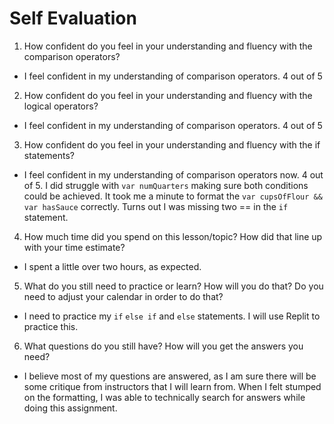 # Self Evaluation

1. How confident do you feel in your understanding and fluency with the comparison operators?
 - I feel confident in my understanding of comparison operators. 4 out of 5
2. How confident do you feel in your understanding and fluency with the logical operators?
 - I feel confident in my understanding of comparison operators. 4 out of 5
3. How confident do you feel in your understanding and fluency with the if statements?
 - I feel confident in my understanding of comparison operators now. 4 out of 5. I did struggle with ```var numQuarters``` making sure both conditions could be achieved. It took me a minute to format the ```var cupsOfFlour && var hasSauce``` correctly. Turns out I was missing two == in the `if` statement. 
4. How much time did you spend on this lesson/topic? How did that line up with your time estimate? 
 - I spent a little over two hours, as expected.
5. What do you still need to practice or learn? How will you do that? Do you need to adjust your calendar in order to do that?
 - I need to practice my `if` `else if` and `else` statements. I will use Replit to practice this.
6. What questions do you still have? How will you get the answers you need?
 - I believe most of my questions are answered, as I am sure there will be some critique from instructors that I will learn from. When I felt stumped on the formatting, I was able to technically search for answers while doing this assignment.